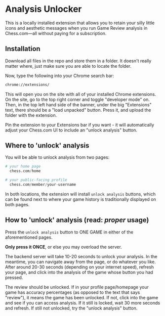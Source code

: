 # Analysis Unlocker

This is a locally installed extension that allows you to retain your silly little icons and aesthetic messages when you run Game Review analysis in Chess.com—all without paying for a subscription.

## Installation

Download all files in the repo and store them in a folder. It doesn't really matter where, just make sure you are able to locate the folder.

Now, type the following into your Chrome search bar:
```bash
chrome://extensions/
```
This will open you on the site with all of your installed Chrome extensions.
On the site, go to the top right corner and toggle "developer mode" on. Then, in the top left hand side of the banner, under the big "Extensions" text, there should be a "load unpacked" button. Press it, and upload the folder with the extension. 

Pin the extension to your Extensions bar if you want - it will automatically adjust your Chess.com UI to include an "unlock analysis" button.


## Where to 'unlock' analysis

You will be able to unlock analysis from two pages: 

```python
# your home page
  chess.com/home

# your public-facing profile 
  chess.com/member/your-username
```
In both locations, the extension will install `unlock analysis` buttons, which can be found next to where your game history is traditionally displayed on both pages.


## How to 'unlock' analysis (read: *proper* usage)

Press the `unlock analysis` button to ONE GAME in either of the aforementioned pages.
 
**Only press it ONCE**, or else you may overload the server. 

The backend server will take 10-20 seconds to unlock your analysis. In the meantime, you can navigate away from the page, or do whatever you like. After around 20-30 seconds (depending on your internet speed), refresh your page, and click into the analysis of the game whose button you had pressed. 

The review should be unlocked. If in your profile page/homepage your game has accuracy percentages (as opposed to the text that says "review"), it means the game has been unlocked. If not, click into the game and see if you can access analysis. If it still is locked, wait 30 more seconds and refresh. If still not unlocked, try the "unlock analysis" button.


